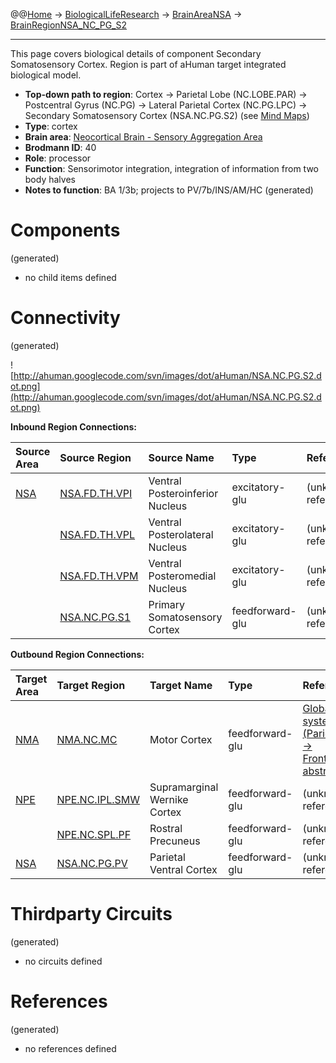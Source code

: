 @@[Home](Home.md) -> [BiologicalLifeResearch](BiologicalLifeResearch.md) -> [BrainAreaNSA](BrainAreaNSA.md) -> [BrainRegionNSA\_NC\_PG\_S2](BrainRegionNSA_NC_PG_S2.md)

---


This page covers biological details of component Secondary Somatosensory Cortex.
Region is part of aHuman target integrated biological model.

  * **Top-down path to region**: Cortex -> Parietal Lobe (NC.LOBE.PAR) -> Postcentral Gyrus (NC.PG) -> Lateral Parietal Cortex (NC.PG.LPC) -> Secondary Somatosensory Cortex (NSA.NC.PG.S2) (see [Mind Maps](OverallMindMaps.md))
  * **Type**: cortex
  * **Brain area**: [Neocortical Brain - Sensory Aggregation Area](BrainAreaNSA.md)
  * **Brodmann ID**: 40
  * **Role**: processor
  * **Function**: Sensorimotor integration, integration of information from two body halves
  * **Notes to function**: BA 1/3b; projects to PV/7b/INS/AM/HC
(generated)
# Components #
(generated)


  * no child items defined

# Connectivity #
(generated)


![http://ahuman.googlecode.com/svn/images/dot/aHuman/NSA.NC.PG.S2.dot.png](http://ahuman.googlecode.com/svn/images/dot/aHuman/NSA.NC.PG.S2.dot.png)

**Inbound Region Connections:**

| **Source Area** | **Source Region** | **Source Name** | **Type** | **Reference** |
|:----------------|:------------------|:----------------|:---------|:--------------|
| [NSA](BrainAreaNSA.md) | [NSA.FD.TH.VPI](BrainRegionNSA_FD_TH_VPI.md) | Ventral Posteroinferior Nucleus | excitatory-glu | (unknown reference) |
|                 | [NSA.FD.TH.VPL](BrainRegionNSA_FD_TH_VPL.md) | Ventral Posterolateral Nucleus | excitatory-glu | (unknown reference) |
|                 | [NSA.FD.TH.VPM](BrainRegionNSA_FD_TH_VPM.md) | Ventral Posteromedial Nucleus | excitatory-glu | (unknown reference) |
|                 | [NSA.NC.PG.S1](BrainRegionNSA_NC_PG_S1.md) | Primary Somatosensory Cortex | feedforward-glu | (unknown reference) |

**Outbound Region Connections:**

| **Target Area** | **Target Region** | **Target Name** | **Type** | **Reference** |
|:----------------|:------------------|:----------------|:---------|:--------------|
| [NMA](BrainAreaNMA.md) | [NMA.NC.MC](BrainRegionNMA_NC_MC.md) | Motor Cortex    | feedforward-glu | [Global visual system (ParietalCortex -> FrontalCortex, abstract)](http://www.sciencedirect.com/science/article/pii/S0959438808001566) |
| [NPE](BrainAreaNPE.md) | [NPE.NC.IPL.SMW](BrainRegionNPE_NC_IPL_SMW.md) | Supramarginal Wernike Cortex | feedforward-glu | (unknown reference) |
|                 | [NPE.NC.SPL.PF](BrainRegionNPE_NC_SPL_PF.md) | Rostral Precuneus | feedforward-glu | (unknown reference) |
| [NSA](BrainAreaNSA.md) | [NSA.NC.PG.PV](BrainRegionNSA_NC_PG_PV.md) | Parietal Ventral Cortex | feedforward-glu | (unknown reference) |

# Thirdparty Circuits #
(generated)

  * no circuits defined

# References #
(generated)

  * no references defined
